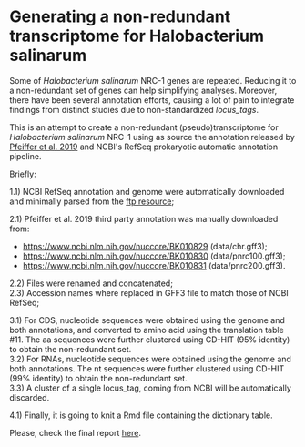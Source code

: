# Generating a non-redundant transcriptome for Halobacterium salinarum

Some of _Halobacterium salinarum_ NRC-1 genes are repeated. Reducing it to a non-redundant set of genes can help simplifying analyses. Moreover, there have been several annotation efforts, causing a lot of pain to integrate findings from distinct studies due to non-standardized _locus_tags_.

This is an attempt to create a non-redundant (pseudo)transcriptome for _Halobacterium salinarum_ NRC-1 using as source the annotation released by [Pfeiffer et al. 2019](https://www.ncbi.nlm.nih.gov/pmc/articles/PMC6624760/) and NCBI's RefSeq prokaryotic automatic annotation pipeline.

Briefly:  

1.1) NCBI RefSeq annotation and genome were automatically downloaded and minimally parsed from the [ftp resource](https://ftp.ncbi.nlm.nih.gov/genomes/all/GCF/000/006/805/GCF_000006805.1_ASM680v1/);

2.1) Pfeiffer et al. 2019 third party annotation was manually downloaded from:
  * https://www.ncbi.nlm.nih.gov/nuccore/BK010829 (data/chr.gff3);
  * https://www.ncbi.nlm.nih.gov/nuccore/BK010830 (data/pnrc100.gff3);
  * https://www.ncbi.nlm.nih.gov/nuccore/BK010831 (data/pnrc200.gff3).  
  

2.2) Files were renamed and concatenated;  
2.3) Accession names where replaced in GFF3 file to match those of NCBI RefSeq;

3.1) For CDS, nucleotide sequences were obtained using the genome and both annotations, and converted to amino acid using the translation table #11. The aa sequences were further clustered using CD-HIT (95% identity) to obtain the non-redundant set.  
3.2) For RNAs, nucleotide sequences were obtained using the genome and both annotations. The nt sequences were further clustered using CD-HIT (99% identity) to obtain the non-redundant set.  
3.3) A cluster of a single locus_tag, coming from NCBI will be automatically discarded.  

4.1) Finally, it is going to knit a Rmd file containing the dictionary table.  

Please, check the final report [here](https://alanlorenzetti.github.io/halo_nr_tx/index.html).  